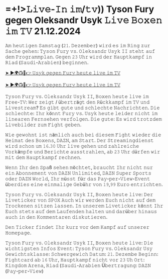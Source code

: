 <h1>=+!>𝙻𝚒𝚟𝚎-𝙸𝚗 𝚒𝚖/𝚝𝚟)) Tyson Fury gegen Oleksandr Usyk 𝙻𝚒𝚟𝚎 𝙱𝚘𝚡𝚎𝚗 𝚒𝚖 𝚃𝚅 21.12.2024</h1>

𝙰𝚖 𝚑𝚎𝚞𝚝𝚒𝚐𝚎𝚗 𝚂𝚊𝚖𝚜𝚝𝚊𝚐 (𝟸𝟷. 𝙳𝚎𝚣𝚎𝚖𝚋𝚎𝚛) 𝚠𝚒𝚛𝚍 𝚎𝚜 𝚒𝚖 𝚁𝚒𝚗𝚐 𝚣𝚞𝚛 𝚂𝚊𝚌𝚑𝚎 𝚐𝚎𝚑𝚎𝚗: 𝚃𝚢𝚜𝚘𝚗 𝙵𝚞𝚛𝚢 𝚟𝚜. 𝙾𝚕𝚎𝚔𝚜𝚊𝚗𝚍𝚛 𝚄𝚜𝚢𝚔 𝙸𝙸 𝚜𝚝𝚎𝚑𝚝 𝚊𝚞𝚏 𝚍𝚎𝚖 𝙿𝚛𝚘𝚐𝚛𝚊𝚖𝚖𝚙𝚕𝚊𝚗. 𝙶𝚎𝚐𝚎𝚗 𝟸𝟹 𝚄𝚑𝚛 𝚠𝚒𝚛𝚍 𝚍𝚎𝚛 𝙷𝚊𝚞𝚙𝚝𝚔𝚊𝚖𝚙𝚏 𝚒𝚗 𝚁𝚒𝚊𝚍 (𝚂𝚊𝚞𝚍𝚒-𝙰𝚛𝚊𝚋𝚒𝚎𝚗) 𝚋𝚎𝚐𝚒𝚗𝚗𝚎𝚗.

[➤ ►🌍📺📱👉 𝚄𝚜𝚢𝚔 𝚐𝚎𝚐𝚎𝚗 𝙵𝚞𝚛𝚢 𝚑𝚎𝚞𝚝𝚎 𝚕𝚒𝚟𝚎 𝚒𝚖 𝚃𝚅](https://t.co/o88nIGoYU5)

[➤ ►🌍📺📱👉 𝚄𝚜𝚢𝚔 𝚐𝚎𝚐𝚎𝚗 𝙵𝚞𝚛𝚢 𝚑𝚎𝚞𝚝𝚎 𝚕𝚒𝚟𝚎 𝚒𝚖 𝚃𝚅](https://t.co/o88nIGoYU5)

𝚃𝚢𝚜𝚘𝚗 𝙵𝚞𝚛𝚢 𝚟𝚜. 𝙾𝚕𝚎𝚔𝚜𝚊𝚗𝚍𝚛 𝚄𝚜𝚢𝚔 𝙸𝙸, 𝙱𝚘𝚡𝚎𝚗 𝚑𝚎𝚞𝚝𝚎 𝚕𝚒𝚟𝚎 𝚒𝚖 𝙵𝚛𝚎𝚎-𝚃𝚅: 𝚆𝚎𝚛 𝚣𝚎𝚒𝚐𝚝 / ü𝚋𝚎𝚛𝚝𝚛ä𝚐𝚝 𝚍𝚎𝚗 𝚁ü𝚌𝚔𝚔𝚊𝚖𝚙𝚏 𝚒𝚖 𝚃𝚅 𝚞𝚗𝚍 𝙻𝚒𝚟𝚎𝚜𝚝𝚛𝚎𝚊𝚖?
𝙴𝚜 𝚐𝚒𝚋𝚝 𝚐𝚞𝚝𝚎 𝚞𝚗𝚍 𝚜𝚌𝚑𝚕𝚎𝚌𝚑𝚝𝚎 𝙽𝚊𝚌𝚑𝚛𝚒𝚌𝚑𝚝𝚎𝚗. 𝙳𝚒𝚎 𝚜𝚌𝚑𝚕𝚎𝚌𝚑𝚝𝚎: 𝙸𝚑𝚛 𝚔ö𝚗𝚗𝚝 𝙵𝚞𝚛𝚢 𝚟𝚜. 𝚄𝚜𝚢𝚔 𝚑𝚎𝚞𝚝𝚎 𝚕𝚎𝚒𝚍𝚎𝚛 𝚗𝚒𝚌𝚑𝚝 𝚒𝚖 𝚕𝚒𝚗𝚎𝚊𝚛𝚎𝚗 𝙵𝚎𝚛𝚗𝚜𝚎𝚑𝚎𝚗 𝚟𝚎𝚛𝚏𝚘𝚕𝚐𝚎𝚗. 𝙳𝚒𝚎 𝚐𝚞𝚝𝚎: 𝙴𝚜 𝚠𝚒𝚛𝚍 𝚝𝚛𝚘𝚝𝚣𝚍𝚎𝚖 𝙻𝚒𝚟𝚎𝚋𝚒𝚕𝚍𝚎𝚛 𝚣𝚞𝚖 𝙵𝚒𝚐𝚑𝚝 𝚐𝚎𝚋𝚎𝚗.

𝚆𝚒𝚎 𝚐𝚎𝚠𝚘𝚑𝚗𝚝 𝚒𝚜𝚝 𝚗ä𝚖𝚕𝚒𝚌𝚑 𝚊𝚞𝚌𝚑 𝚋𝚎𝚒 𝚍𝚒𝚎𝚜𝚎𝚖 𝙵𝚒𝚐𝚑𝚝 𝚠𝚒𝚎𝚍𝚎𝚛 𝚍𝚒𝚎 𝙷𝚎𝚒𝚖𝚊𝚝 𝚍𝚎𝚜 𝙱𝚘𝚡𝚎𝚗𝚜, 𝙳𝙰𝚉𝙽, 𝚊𝚖 𝚂𝚝𝚊𝚛𝚝. 𝙳𝚎𝚛 𝚂𝚝𝚛𝚎𝚊𝚖𝚒𝚗𝚐𝚍𝚒𝚎𝚗𝚜𝚝 𝚠𝚒𝚛𝚍 𝚜𝚌𝚑𝚘𝚗 𝚞𝚖 𝟷𝟼.𝟹𝟶 𝚄𝚑𝚛 𝚕𝚒𝚟𝚎 𝚐𝚎𝚑𝚎𝚗 𝚞𝚗𝚍 𝚣𝚊𝚑𝚕𝚛𝚎𝚒𝚌𝚑𝚎 𝚅𝚘𝚛𝚔ä𝚖𝚙𝚏𝚎 𝚞𝚗𝚍 𝙱𝚎𝚛𝚒𝚌𝚑𝚝𝚎 𝚊𝚞𝚜𝚜𝚝𝚛𝚊𝚑𝚕𝚎𝚗, 𝚊𝚋 𝟸𝟹 𝚄𝚑𝚛 𝚍ü𝚛𝚏𝚎𝚗 𝚠𝚒𝚛 𝚖𝚒𝚝 𝚍𝚎𝚖 𝙷𝚊𝚞𝚙𝚝𝚔𝚊𝚖𝚙𝚏 𝚛𝚎𝚌𝚑𝚗𝚎𝚗.

𝚆𝚎𝚗𝚗 𝙸𝚑𝚛 𝚍𝚎𝚗 𝚂𝚙𝚊ß 𝚜𝚎𝚑𝚎𝚗 𝚖ö𝚌𝚑𝚝𝚎𝚝, 𝚋𝚛𝚊𝚞𝚌𝚑𝚝 𝙸𝚑𝚛 𝚗𝚒𝚌𝚑𝚝 𝚗𝚞𝚛 𝚎𝚒𝚗 𝙰𝚋𝚘𝚗𝚗𝚎𝚖𝚎𝚗𝚝 𝚟𝚘𝚗 𝙳𝙰𝚉𝙽 𝚄𝚗𝚕𝚒𝚖𝚒𝚝𝚎𝚍, 𝙳𝙰𝚉𝙽 𝚂𝚞𝚙𝚎𝚛 𝚂𝚙𝚘𝚛𝚝𝚜 𝚘𝚍𝚎𝚛 𝙳𝙰𝚉𝙽 𝚆𝚘𝚛𝚕𝚍, 𝙸𝚑𝚛 𝚖ü𝚜𝚜𝚝 𝚏ü𝚛 𝚍𝚊𝚜 𝙿𝚊𝚢-𝚙𝚎𝚛-𝚅𝚒𝚎𝚠-𝙴𝚟𝚎𝚗𝚝 ü𝚋𝚎𝚛𝚍𝚒𝚎𝚜 𝚎𝚒𝚗𝚎 𝚎𝚒𝚗𝚖𝚊𝚕𝚒𝚐𝚎 𝙶𝚎𝚋ü𝚑𝚛 𝚟𝚘𝚗 𝟷𝟿,𝟿𝟿 𝙴𝚞𝚛𝚘 𝚎𝚗𝚝𝚛𝚒𝚌𝚑𝚝𝚎𝚗.

𝚃𝚢𝚜𝚘𝚗 𝙵𝚞𝚛𝚢 𝚟𝚜. 𝙾𝚕𝚎𝚔𝚜𝚊𝚗𝚍𝚛 𝚄𝚜𝚢𝚔 𝙸𝙸, 𝙱𝚘𝚡𝚎𝚗 𝚑𝚎𝚞𝚝𝚎 𝚕𝚒𝚟𝚎: 𝙳𝚎𝚛 𝙻𝚒𝚟𝚎𝚝𝚒𝚌𝚔𝚎𝚛 𝚟𝚘𝚗 𝚂𝙿𝙾𝚇
𝙰𝚞𝚌𝚑 𝚠𝚒𝚛 𝚠𝚎𝚛𝚍𝚎𝚗 𝙴𝚞𝚌𝚑 𝚗𝚒𝚌𝚑𝚝 𝚊𝚞𝚏 𝚍𝚎𝚖 𝚃𝚛𝚘𝚌𝚔𝚎𝚗𝚎𝚗 𝚜𝚒𝚝𝚣𝚎𝚗 𝚕𝚊𝚜𝚜𝚎𝚗. 𝙸𝚗 𝚞𝚗𝚜𝚎𝚛𝚎𝚖 𝙻𝚒𝚟𝚎𝚝𝚒𝚌𝚔𝚎𝚛 𝚔ö𝚗𝚗𝚝 𝙸𝚑𝚛 𝙴𝚞𝚌𝚑 𝚜𝚝𝚎𝚝𝚜 𝚊𝚞𝚏 𝚍𝚎𝚖 𝙻𝚊𝚞𝚏𝚎𝚗𝚍𝚎𝚗 𝚑𝚊𝚕𝚝𝚎𝚗 𝚞𝚗𝚍 𝚍𝚊𝚛ü𝚋𝚎𝚛 𝚑𝚒𝚗𝚊𝚞𝚜 𝚊𝚞𝚌𝚑 𝚒𝚗 𝚍𝚎𝚗 𝙺𝚘𝚖𝚖𝚎𝚗𝚝𝚊𝚛𝚎𝚗 𝚍𝚒𝚜𝚔𝚞𝚝𝚒𝚎𝚛𝚎𝚗.

𝙳𝚎𝚗 𝚃𝚒𝚌𝚔𝚎𝚛 𝚏𝚒𝚗𝚍𝚎𝚝 𝙸𝚑𝚛 𝚔𝚞𝚛𝚣 𝚟𝚘𝚛 𝚍𝚎𝚖 𝙺𝚊𝚖𝚙𝚏 𝚊𝚞𝚏 𝚞𝚗𝚜𝚎𝚛𝚎𝚛 𝙷𝚘𝚖𝚎𝚙𝚊𝚐𝚎.

𝚃𝚢𝚜𝚘𝚗 𝙵𝚞𝚛𝚢 𝚟𝚜. 𝙾𝚕𝚎𝚔𝚜𝚊𝚗𝚍𝚛 𝚄𝚜𝚢𝚔 𝙸𝙸, 𝙱𝚘𝚡𝚎𝚗 𝚑𝚎𝚞𝚝𝚎 𝚕𝚒𝚟𝚎: 𝙳𝚒𝚎 𝚠𝚒𝚌𝚑𝚝𝚒𝚐𝚜𝚝𝚎𝚗 𝙸𝚗𝚏𝚘𝚜
𝙴𝚟𝚎𝚗𝚝: 𝚃𝚢𝚜𝚘𝚗 𝙵𝚞𝚛𝚢 𝚟𝚜. 𝙾𝚕𝚎𝚔𝚜𝚊𝚗𝚍𝚛 𝚄𝚜𝚢
𝙶𝚎𝚠𝚒𝚌𝚑𝚝𝚜𝚔𝚕𝚊𝚜𝚜𝚎: 𝚂𝚌𝚑𝚠𝚎𝚛𝚐𝚎𝚠𝚒𝚌𝚑
𝙳𝚊𝚝𝚞𝚖: 𝟸𝟷. 𝙳𝚎𝚣𝚎𝚖𝚋𝚎
𝙱𝚎𝚐𝚒𝚗𝚗: 𝙵𝚒𝚐𝚑𝚝𝚌𝚊𝚛𝚍 𝚊𝚋 𝟷𝟼 𝚄𝚑𝚛, 𝙷𝚊𝚞𝚙𝚝𝚔𝚊𝚖𝚙𝚏 𝚗𝚒𝚌𝚑𝚝 𝚟𝚘𝚛 𝟸𝟹 𝚄𝚑
𝙾𝚛𝚝: 𝙺𝚒𝚗𝚐𝚍𝚘𝚖 𝙰𝚛𝚎𝚗𝚊, 𝚁𝚒𝚊𝚍 (𝚂𝚊𝚞𝚍𝚒-𝙰𝚛𝚊𝚋𝚒𝚎𝚗
Ü𝚋𝚎𝚛𝚝𝚛𝚊𝚐𝚞𝚗𝚐: 𝙳𝙰𝚉𝙽 (𝙿𝚊𝚢-𝚙𝚎𝚛-𝚅𝚒𝚎𝚠)
